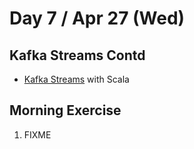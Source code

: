 # Day 7 / Apr 27 (Wed)

## Kafka Streams Contd

* [Kafka Streams](https://kafka.apache.org/31/documentation/streams/) with Scala

## Morning Exercise

1. FIXME
